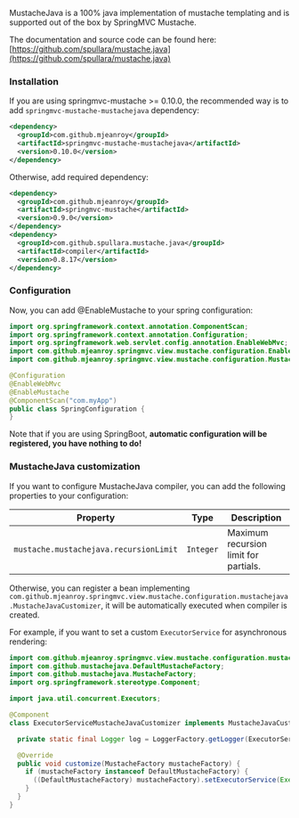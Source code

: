 MustacheJava is a 100% java implementation of mustache templating and is supported out of the box by SpringMVC Mustache.

The documentation and source code can be found here: [https://github.com/spullara/mustache.java](https://github.com/spullara/mustache.java)

### Installation

If you are using springmvc-mustache >= 0.10.0, the recommended way is to add `springmvc-mustache-mustachejava` dependency:

```xml
<dependency>
  <groupId>com.github.mjeanroy</groupId>
  <artifactId>springmvc-mustache-mustachejava</artifactId>
  <version>0.10.0</version>
</dependency>
```

Otherwise, add required dependency:

```xml
<dependency>
  <groupId>com.github.mjeanroy</groupId>
  <artifactId>springmvc-mustache</artifactId>
  <version>0.9.0</version>
</dependency>
<dependency>
  <groupId>com.github.spullara.mustache.java</groupId>
  <artifactId>compiler</artifactId>
  <version>0.8.17</version>
</dependency>
```

### Configuration

Now, you can add @EnableMustache to your spring configuration:

```java
import org.springframework.context.annotation.ComponentScan;
import org.springframework.context.annotation.Configuration;
import org.springframework.web.servlet.config.annotation.EnableWebMvc;
import com.github.mjeanroy.springmvc.view.mustache.configuration.EnableMustache;
import com.github.mjeanroy.springmvc.view.mustache.configuration.MustacheProvider;

@Configuration
@EnableWebMvc
@EnableMustache
@ComponentScan("com.myApp")
public class SpringConfiguration {
}
```

Note that if you are using SpringBoot, **automatic configuration will be registered, you have nothing to do!**

### MustacheJava customization

If you want to configure MustacheJava compiler, you can add the following properties to your configuration:

| Property                               | Type      | Description                           |
| -------------------------------------- | --------- | ------------------------------------- |
| `mustache.mustachejava.recursionLimit` | `Integer` | Maximum recursion limit for partials. |

Otherwise, you can register a bean implementing `com.github.mjeanroy.springmvc.view.mustache.configuration.mustachejava.MustacheJavaCustomizer`, it will be automatically executed when compiler is created.

For example, if you want to set a custom `ExecutorService` for asynchronous rendering:

```java
import com.github.mjeanroy.springmvc.view.mustache.configuration.mustachejava.MustacheJavaCustomizer;
import com.github.mustachejava.DefaultMustacheFactory;
import com.github.mustachejava.MustacheFactory;
import org.springframework.stereotype.Component;

import java.util.concurrent.Executors;

@Component
class ExecutorServiceMustacheJavaCustomizer implements MustacheJavaCustomizer {

  private static final Logger log = LoggerFactory.getLogger(ExecutorServiceMustacheJavaCustomizer.class);

  @Override
  public void customize(MustacheFactory mustacheFactory) {
    if (mustacheFactory instanceof DefaultMustacheFactory) {
      ((DefaultMustacheFactory) mustacheFactory).setExecutorService(Executors.newSingleThreadExecutor());
    }
  }
}
```
